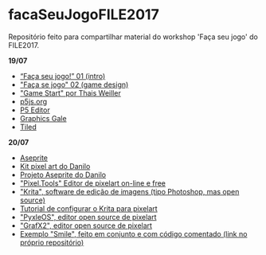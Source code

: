 # facaSeuJogoFILE2017
Repositório feito para compartilhar material do workshop 'Faça seu jogo' do FILE2017.

**19/07**

- [“Faça seu jogo!” 01 (intro)](https://docs.google.com/presentation/d/1ngV9uzew4OD0gxDNj5QTO2A-27xBin9pGnEqbqOb2gY/edit?usp=sharing)
- ["Faça se jogo" 02 (game design)](https://drive.google.com/open?id=0Bz0SomqvD9Z0SnhGOVlFVERzRFU)
- ["Game Start" por Thais Weiller](https://medium.com/game-start)
- [p5js.org](https://p5js.org/)
- [P5 Editor](http://staging.p5js.org/download/)
- [Graphics Gale](https://graphicsgale.com/us/)
- [Tiled](www.mapeditor.org)

**20/07**

- [Aseprite](https://www.aseprite.org/)
- [Kit pixel art do Danilo](https://www.dropbox.com/s/78bkrpxvxc3cc6v/apresentacao.zip?dl=0)
- [Projeto Aseprite do Danilo](https://www.dropbox.com/s/32r5dlmf2pj17io/stage1pisos.paredesgal.ase?dl=0)
- ["Pixel.Tools" Editor de pixelart on-line e free](https://prominentdetail.github.io/Pixel.Tools/)
- ["Krita", software de edição de imagens (tipo Photoshop, mas open source)](https://krita.org/en/)
- [Tutorial de configurar o Krita para pixelart](https://www.youtube.com/watch?v=OmnpKQITm3I)
- ["PyxleOS", editor open source de pixelart](https://sourceforge.net/projects/pyxleos/)
- ["GrafX2", editor open source de pixelart](http://pulkomandy.tk/projects/GrafX2)
- [Exemplo "Smile", feito em conjunto e com código comentado (link no próprio repositório)](https://github.com/camelo003/facaSeuJogoFILE2017/tree/master/exemploPaiolito)
